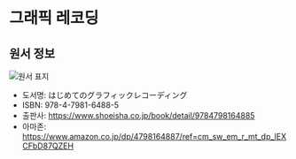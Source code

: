 # 그래픽 레코딩

## 원서 정보

![원서 표지](https://images-na.ssl-images-amazon.com/images/I/51VtIdZoIbL._SX362_BO1,204,203,200_.jpg)

* 도서명: はじめてのグラフィックレコーディング
* ISBN: 978-4-7981-6488-5
* 출판사: https://www.shoeisha.co.jp/book/detail/9784798164885
* 아마존: https://www.amazon.co.jp/dp/4798164887/ref=cm_sw_em_r_mt_dp_lEXCFbD87QZEH
